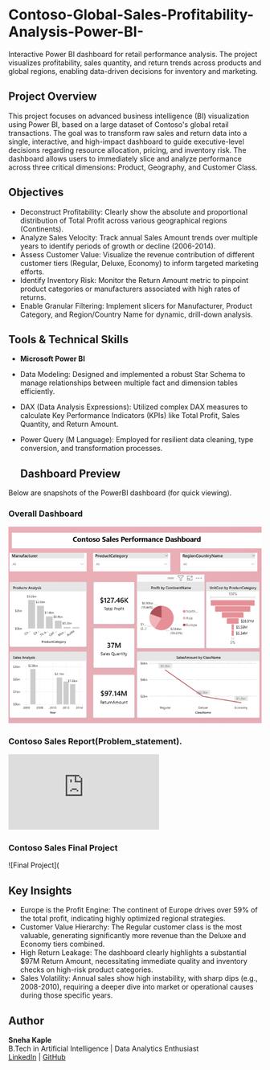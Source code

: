 # Contoso-Global-Sales-Profitability-Analysis-Power-BI-
Interactive Power BI dashboard for retail performance analysis. The project visualizes profitability, sales quantity, and return trends across products and global regions, enabling data-driven decisions for inventory and marketing.


## Project Overview
This project focuses on advanced business intelligence (BI) visualization using Power BI, based on a large dataset of Contoso's global retail transactions. The goal was to transform raw sales and return data into a single, interactive, and high-impact dashboard to guide executive-level decisions regarding resource allocation, pricing, and inventory risk.
The dashboard allows users to immediately slice and analyze performance across three critical dimensions: Product, Geography, and Customer Class.


## Objectives

- Deconstruct Profitability: Clearly show the absolute and proportional distribution of Total Profit across various geographical regions (Continents).
- Analyze Sales Velocity: Track annual Sales Amount trends over multiple years to identify periods of growth or decline (2006-2014).
- Assess Customer Value: Visualize the revenue contribution of different customer tiers (Regular, Deluxe, Economy) to inform targeted marketing efforts.
- Identify Inventory Risk: Monitor the Return Amount metric to pinpoint product categories or manufacturers associated with high rates of returns.
- Enable Granular Filtering: Implement slicers for Manufacturer, Product Category, and Region/Country Name for dynamic, drill-down analysis.

## Tools & Technical Skills
- **Microsoft Power BI**
- Data Modeling: Designed and implemented a robust Star Schema to manage relationships between multiple fact and dimension tables efficiently.
- DAX (Data Analysis Expressions): Utilized complex DAX measures to calculate Key Performance Indicators (KPIs) like Total Profit, Sales Quantity, and Return Amount.
- Power Query (M Language): Employed for resilient data cleaning, type conversion, and transformation processes.

  ##  Dashboard Preview
Below are snapshots of the PowerBI dashboard (for quick viewing).  


### Overall Dashboard  
![Dashboard Overview](https://github.com/SnehaKaple/Contoso-Global-Sales-Profitability-Analysis-Power-BI-/blob/main/Contoso%20Sales%20Performance%20Dashboard.png)

### Contoso Sales Report(Problem_statement).
![Problem Statement](https://github.com/SnehaKaple/Contoso-Global-Sales-Profitability-Analysis-Power-BI-/blob/main/Contoso%20Sales%20Requirements%20Analysis.pdf)

### Contoso Sales Final Project
![Final Project](

## Key Insights 

- Europe is the Profit Engine: The continent of Europe drives over 59% of the total profit, indicating highly optimized regional strategies.
- Customer Value Hierarchy: The Regular customer class is the most valuable, generating significantly more revenue than the Deluxe and Economy tiers combined.
- High Return Leakage: The dashboard clearly highlights a substantial $97M Return Amount, necessitating immediate quality and inventory checks on high-risk product categories.
- Sales Volatility: Annual sales show high instability, with sharp dips (e.g., 2008-2010), requiring a deeper dive into market or operational causes during those specific years.


##  Author
**Sneha Kaple**  
B.Tech in Artificial Intelligence | Data Analytics Enthusiast  
[LinkedIn](https://www.linkedin.com/in/sneha-kaple-analytics/) | [GitHub](https://github.com/SnehaKaple)




